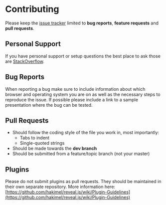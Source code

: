 # Contributing

Please keep the [issue tracker](http://github.com/hakimel/reveal.js/issues) limited to **bug reports**, **feature requests** and **pull requests**.

## Personal Support

If you have personal support or setup questions the best place to ask those are [StackOverflow](http://stackoverflow.com/questions/tagged/reveal.js).

## Bug Reports

When reporting a bug make sure to include information about which browser and operating system you are on as well as the necessary steps to reproduce the issue. If possible please include a link to a sample presentation where the bug can be tested.

## Pull Requests

* Should follow the coding style of the file you work in, most importantly:
  * Tabs to indent
  * Single-quoted strings
* Should be made towards the **dev branch**
* Should be submitted from a feature/topic branch \(not your master\)

## Plugins

Please do not submit plugins as pull requests. They should be maintained in their own separate repository. More information here: [https://github.com/hakimel/reveal.js/wiki/Plugin-Guidelines](https://github.com/hakimel/reveal.js/wiki/Plugin-Guidelines)


